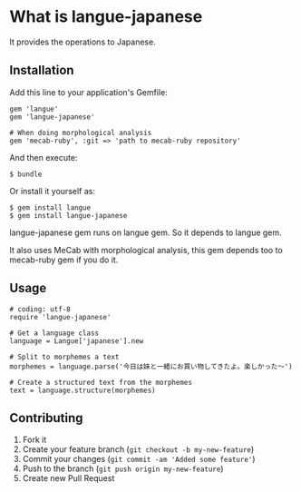 What is langue-japanese
=======================

It provides the operations to Japanese.

Installation
------------

Add this line to your application's Gemfile:

    gem 'langue'
    gem 'langue-japanese'

    # When doing morphological analysis
    gem 'mecab-ruby', :git => 'path to mecab-ruby repository'

And then execute:

    $ bundle

Or install it yourself as:

    $ gem install langue
    $ gem install langue-japanese

langue-japanese gem runs on langue gem. So it depends to langue gem.

It also uses MeCab with morphological analysis, this gem depends too to
mecab-ruby gem if you do it.

Usage
-----

    # coding: utf-8
    require 'langue-japanese'

    # Get a language class
    language = Langue['japanese'].new

    # Split to morphemes a text
    morphemes = language.parse('今日は妹と一緒にお買い物してきたよ。楽しかった〜')

    # Create a structured text from the morphemes
    text = language.structure(morphemes)

Contributing
------------

1. Fork it
2. Create your feature branch (`git checkout -b my-new-feature`)
3. Commit your changes (`git commit -am 'Added some feature'`)
4. Push to the branch (`git push origin my-new-feature`)
5. Create new Pull Request
